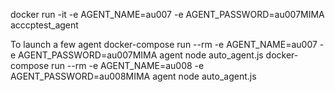 docker run -it -e AGENT_NAME=au007 -e AGENT_PASSWORD=au007MIMA acccptest_agent

To launch a few agent
docker-compose run --rm -e AGENT_NAME=au007 -e AGENT_PASSWORD=au007MIMA  agent node auto_agent.js
docker-compose run --rm -e AGENT_NAME=au008 -e AGENT_PASSWORD=au008MIMA  agent node auto_agent.js